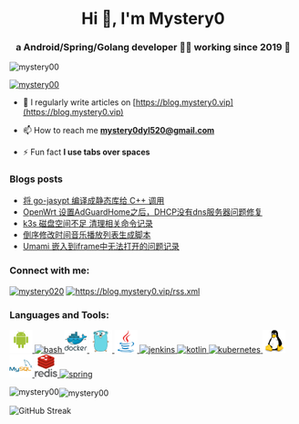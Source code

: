 <h1 align="center">Hi 👋, I'm Mystery0</h1>
<h3 align="center">a Android/Spring/Golang developer 👨‍💻 working since 2019 🚀</h3>

<p align="left"> <img src="https://komarev.com/ghpvc/?username=mystery00&label=Profile%20views&color=0e75b6&style=flat" alt="mystery00" /> </p>

<p align="left"> <a href="https://github.com/ryo-ma/github-profile-trophy"><img src="https://github-profile-trophy.vercel.app/?username=mystery00" alt="mystery00" /></a> </p>

- 📝 I regularly write articles on [https://blog.mystery0.vip](https://blog.mystery0.vip)

- 📫 How to reach me **mystery0dyl520@gmail.com**

- ⚡ Fun fact **I use tabs over spaces**

### Blogs posts
<!-- BLOG-POST-LIST:START -->
- [将 go-jasypt 编译成静态库给 C++ 调用](https://blog.mystery0.vip/archives/compile_go_jasypt_to_c_plus_plus)
- [OpenWrt 设置AdGuardHome之后，DHCP没有dns服务器问题修复](https://blog.mystery0.vip/archives/openwrt_adguard_home_dns_fix)
- [k3s 磁盘空间不足 清理相关命令记录](https://blog.mystery0.vip/archives/k3s-disk-clean-log)
- [倒序修改时间音乐播放列表生成脚本](https://blog.mystery0.vip/archives/generate_m3u8_order_by_modify_time)
- [Umami 嵌入到iframe中无法打开的问题记录](https://blog.mystery0.vip/archives/umami_in_iframe)
<!-- BLOG-POST-LIST:END -->

<h3 align="left">Connect with me:</h3>
<p align="left">
<a href="https://twitter.com/mystery020" target="blank"><img align="center" src="https://raw.githubusercontent.com/rahuldkjain/github-profile-readme-generator/master/src/images/icons/Social/twitter.svg" alt="mystery020" height="30" width="40" /></a>
<a href="/https://blog.mystery0.vip/rss.xml" target="blank"><img align="center" src="https://raw.githubusercontent.com/rahuldkjain/github-profile-readme-generator/master/src/images/icons/Social/rss.svg" alt="https://blog.mystery0.vip/rss.xml" height="30" width="40" /></a>
</p>

<h3 align="left">Languages and Tools:</h3>
<p align="left"> <a href="https://developer.android.com" target="_blank" rel="noreferrer"> <img src="https://raw.githubusercontent.com/devicons/devicon/master/icons/android/android-original-wordmark.svg" alt="android" width="40" height="40"/> </a> <a href="https://www.gnu.org/software/bash/" target="_blank" rel="noreferrer"> <img src="https://www.vectorlogo.zone/logos/gnu_bash/gnu_bash-icon.svg" alt="bash" width="40" height="40"/> </a> <a href="https://www.docker.com/" target="_blank" rel="noreferrer"> <img src="https://raw.githubusercontent.com/devicons/devicon/master/icons/docker/docker-original-wordmark.svg" alt="docker" width="40" height="40"/> </a> <a href="https://golang.org" target="_blank" rel="noreferrer"> <img src="https://raw.githubusercontent.com/devicons/devicon/master/icons/go/go-original.svg" alt="go" width="40" height="40"/> </a> <a href="https://www.java.com" target="_blank" rel="noreferrer"> <img src="https://raw.githubusercontent.com/devicons/devicon/master/icons/java/java-original.svg" alt="java" width="40" height="40"/> </a> <a href="https://www.jenkins.io" target="_blank" rel="noreferrer"> <img src="https://www.vectorlogo.zone/logos/jenkins/jenkins-icon.svg" alt="jenkins" width="40" height="40"/> </a> <a href="https://kotlinlang.org" target="_blank" rel="noreferrer"> <img src="https://www.vectorlogo.zone/logos/kotlinlang/kotlinlang-icon.svg" alt="kotlin" width="40" height="40"/> </a> <a href="https://kubernetes.io" target="_blank" rel="noreferrer"> <img src="https://www.vectorlogo.zone/logos/kubernetes/kubernetes-icon.svg" alt="kubernetes" width="40" height="40"/> </a> <a href="https://www.linux.org/" target="_blank" rel="noreferrer"> <img src="https://raw.githubusercontent.com/devicons/devicon/master/icons/linux/linux-original.svg" alt="linux" width="40" height="40"/> </a> <a href="https://www.mysql.com/" target="_blank" rel="noreferrer"> <img src="https://raw.githubusercontent.com/devicons/devicon/master/icons/mysql/mysql-original-wordmark.svg" alt="mysql" width="40" height="40"/> </a> <a href="https://redis.io" target="_blank" rel="noreferrer"> <img src="https://raw.githubusercontent.com/devicons/devicon/master/icons/redis/redis-original-wordmark.svg" alt="redis" width="40" height="40"/> </a> <a href="https://spring.io/" target="_blank" rel="noreferrer"> <img src="https://www.vectorlogo.zone/logos/springio/springio-icon.svg" alt="spring" width="40" height="40"/> </a> </p>

<p><img align="left" src="https://github-readme-stats.mystery0.app/api/top-langs/?username=mystery00&show_icons=true&locale=cn&layout=donut&hide=html,c,javascript&langs_count=8" alt="mystery00" /></p>

<p><img align="center" src="https://github-readme-stats.mystery0.app/api?username=mystery00&show_icons=true&locale=cn" alt="mystery00" /></p>

<p><img src="https://streak-stats.demolab.com/?user=mystery00&locale=zh_Hans&date_format=%5BY.%5Dn.j" alt="GitHub Streak" /></p>
